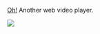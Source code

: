 [Oh!](https://oplayer.vercel.app/) Another web video player.

![](https://oplayer.vercel.app//assets/poster.c1b3c10c.png)
